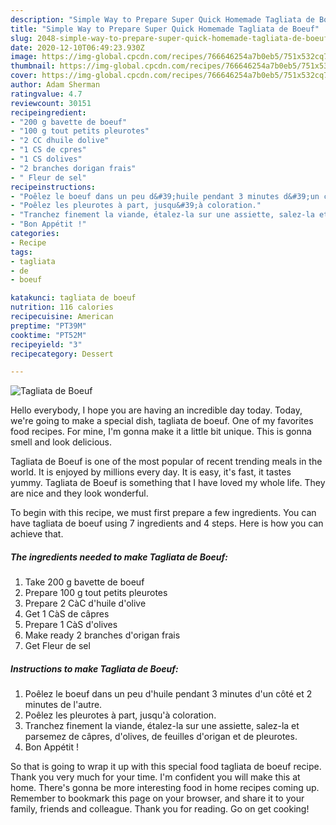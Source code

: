 ```yaml
---
description: "Simple Way to Prepare Super Quick Homemade Tagliata de Boeuf"
title: "Simple Way to Prepare Super Quick Homemade Tagliata de Boeuf"
slug: 2048-simple-way-to-prepare-super-quick-homemade-tagliata-de-boeuf
date: 2020-12-10T06:49:23.930Z
image: https://img-global.cpcdn.com/recipes/766646254a7b0eb5/751x532cq70/tagliata-de-boeuf-photo-principale-de-la-recette.jpg
thumbnail: https://img-global.cpcdn.com/recipes/766646254a7b0eb5/751x532cq70/tagliata-de-boeuf-photo-principale-de-la-recette.jpg
cover: https://img-global.cpcdn.com/recipes/766646254a7b0eb5/751x532cq70/tagliata-de-boeuf-photo-principale-de-la-recette.jpg
author: Adam Sherman
ratingvalue: 4.7
reviewcount: 30151
recipeingredient:
- "200 g bavette de boeuf"
- "100 g tout petits pleurotes"
- "2 CC dhuile dolive"
- "1 CS de cpres"
- "1 CS dolives"
- "2 branches dorigan frais"
- " Fleur de sel"
recipeinstructions:
- "Poêlez le boeuf dans un peu d&#39;huile pendant 3 minutes d&#39;un côté et 2 minutes de l&#39;autre."
- "Poêlez les pleurotes à part, jusqu&#39;à coloration."
- "Tranchez finement la viande, étalez-la sur une assiette, salez-la et parsemez de câpres, d&#39;olives, de feuilles d&#39;origan et de pleurotes."
- "Bon Appétit !"
categories:
- Recipe
tags:
- tagliata
- de
- boeuf

katakunci: tagliata de boeuf 
nutrition: 116 calories
recipecuisine: American
preptime: "PT39M"
cooktime: "PT52M"
recipeyield: "3"
recipecategory: Dessert

---
```



![Tagliata de Boeuf](https://img-global.cpcdn.com/recipes/766646254a7b0eb5/751x532cq70/tagliata-de-boeuf-photo-principale-de-la-recette.jpg)

Hello everybody, I hope you are having an incredible day today. Today, we're going to make a special dish, tagliata de boeuf. One of my favorites food recipes. For mine, I'm gonna make it a little bit unique. This is gonna smell and look delicious.

Tagliata de Boeuf is one of the most popular of recent trending meals in the world. It is enjoyed by millions every day. It is easy, it's fast, it tastes yummy. Tagliata de Boeuf is something that I have loved my whole life. They are nice and they look wonderful.




To begin with this recipe, we must first prepare a few ingredients. You can have tagliata de boeuf using 7 ingredients and 4 steps. Here is how you can achieve that.

<!--inarticleads1-->

##### The ingredients needed to make Tagliata de Boeuf:

1. Take 200 g bavette de boeuf
1. Prepare 100 g tout petits pleurotes
1. Prepare 2 CàC d&#39;huile d&#39;olive
1. Get 1 CàS de câpres
1. Prepare 1 CàS d&#39;olives
1. Make ready 2 branches d&#39;origan frais
1. Get  Fleur de sel




<!--inarticleads2-->

##### Instructions to make Tagliata de Boeuf:

1. Poêlez le boeuf dans un peu d&#39;huile pendant 3 minutes d&#39;un côté et 2 minutes de l&#39;autre.
1. Poêlez les pleurotes à part, jusqu&#39;à coloration.
1. Tranchez finement la viande, étalez-la sur une assiette, salez-la et parsemez de câpres, d&#39;olives, de feuilles d&#39;origan et de pleurotes.
1. Bon Appétit !




So that is going to wrap it up with this special food tagliata de boeuf recipe. Thank you very much for your time. I'm confident you will make this at home. There's gonna be more interesting food in home recipes coming up. Remember to bookmark this page on your browser, and share it to your family, friends and colleague. Thank you for reading. Go on get cooking!

